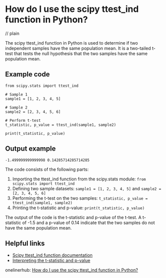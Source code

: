 # How do I use the scipy ttest_ind function in Python?
// plain

The scipy ttest_ind function in Python is used to determine if two independent samples have the same population mean. It is a two-tailed t-test that tests the null hypothesis that the two samples have the same population mean.

## Example code

```
from scipy.stats import ttest_ind

# Sample 1
sample1 = [1, 2, 3, 4, 5]

# Sample 2
sample2 = [2, 3, 4, 5, 6]

# Perform t-test
t_statistic, p_value = ttest_ind(sample1, sample2)

print(t_statistic, p_value)
```

## Output example

```
-1.499999999999998 0.14285714285714285
```

The code consists of the following parts:

1. Importing the ttest_ind function from the scipy.stats module: `from scipy.stats import ttest_ind`
2. Defining two sample datasets: `sample1 = [1, 2, 3, 4, 5]` and `sample2 = [2, 3, 4, 5, 6]`
3. Performing the t-test on the two samples: `t_statistic, p_value = ttest_ind(sample1, sample2)`
4. Printing the t-statistic and p-value: `print(t_statistic, p_value)`

The output of the code is the t-statistic and p-value of the t-test. A t-statistic of -1.5 and a p-value of 0.14 indicate that the two samples do not have the same population mean.

## Helpful links

- [Scipy ttest_ind function documentation](https://docs.scipy.org/doc/scipy/reference/generated/scipy.stats.ttest_ind.html)
- [Interpreting the t-statistic and p-value](https://statisticsbyjim.com/hypothesis-testing/t-statistic-p-value-significance-testing/)

onelinerhub: [How do I use the scipy ttest_ind function in Python?](https://onelinerhub.com/python-scipy/how-do-i-use-the-scipy-ttest-ind-function-in-python)
